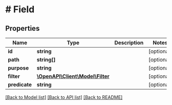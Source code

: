 # # Field

## Properties

| Name          | Type                                          | Description | Notes      |
| ------------- | --------------------------------------------- | ----------- | ---------- |
| **id**        | **string**                                    |             | [optional] |
| **path**      | **string[]**                                  |             | [optional] |
| **purpose**   | **string**                                    |             | [optional] |
| **filter**    | [**\OpenAPI\Client\Model\Filter**](Filter.md) |             | [optional] |
| **predicate** | **string**                                    |             | [optional] |

[[Back to Model list]](../../README.md#models) [[Back to API list]](../../README.md#endpoints) [[Back to README]](../../README.md)
